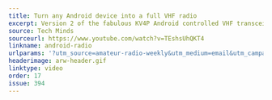 ```yaml
---
title: Turn any Android device into a full VHF radio
excerpt: Version 2 of the fabulous KV4P Android controlled VHF transceiver.
source: Tech Minds
sourceurl: https://www.youtube.com/watch?v=TEshsUhQKT4
linkname: android-radio
urlparams: '?utm_source=amateur-radio-weekly&utm_medium=email&utm_campaign=newsletter'
headerimage: arw-header.gif
linktype: video
order: 17
issue: 394
---
```

